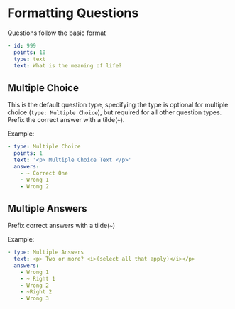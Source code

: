 Formatting Questions
=====================================

Questions follow the basic format
```yaml
- id: 999
  points: 10
  type: text
  text: What is the meaning of life?
```

Multiple Choice
----------------------
This is the default question type, specifying the type is optional for multiple choice (`type: Multiple Choice`), but required for all other question types.
Prefix the correct answer with a tilde(`~`).

Example:
```yaml
- type: Multiple Choice
  points: 1
  text: '<p> Multiple Choice Text </p>'
  answers:
    - ~ Correct One
    - Wrong 1
    - Wrong 2
```


Multiple Answers
------------------------------
Prefix correct answers with a tilde(`~`)

Example:
```yaml
- type: Multiple Answers
  text: <p> Two or more? <i>(select all that apply)</i></p>
  answers:
    - Wrong 1
    - ~ Right 1
    - Wrong 2
    - ~Right 2
    - Wrong 3
```
